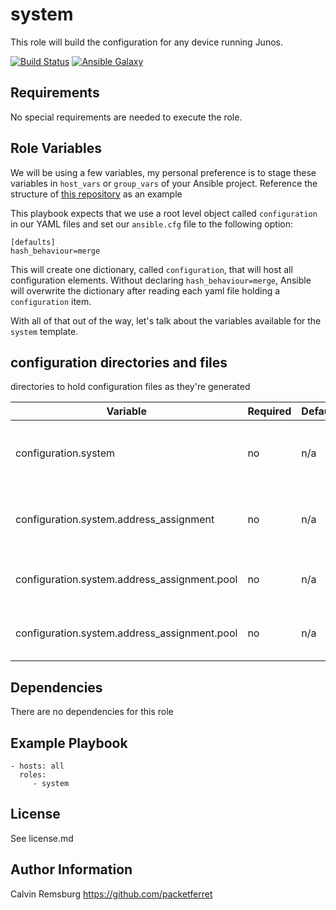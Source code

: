 system
=========

This role will build the configuration for any device running Junos.

[![Build Status](https://travis-ci.com/packetferret/juniper_build_config.svg?branch=master)](https://travis-ci.com/packetferret/juniper_build_config)
[![Ansible Galaxy](https://galaxy.ansible.com/packetferret/juniper_build_config)](https://galaxy.ansible.com/packetferret/juniper_build_config)


Requirements
------------

No special requirements are needed to execute the role.

Role Variables
--------------

We will be using a few variables, my personal preference is to stage these variables in `host_vars` or `group_vars` of your Ansible project. Reference the structure of [this repository](https://github.com/packetferret/Ansible-Campus-Fabric-Core-Distribution-CRB/tree/master/files/ansible) as an example

This playbook expects that we use a root level object called `configuration` in our YAML files and set our `ansible.cfg` file to the following option: 

```
[defaults]
hash_behaviour=merge
```

This will create one dictionary, called `configuration`, that will host all configuration elements. Without declaring `hash_behaviour=merge`, Ansible will overwrite the dictionary after reading each yaml file holding a `configuration` item.

With all of that out of the way, let's talk about the variables available for the `system` template.

## configuration directories and files

 directories to hold configuration files as they're generated

| Variable | Required | Default | Choices | Comments |
|---|---|---|---|---|
| configuration.system | no | n/a | n/a | dictionary that hosts all access-related items |
| configuration.system.address_assignment | no | n/a | n/a | dictionary that hosts all DHCP related items |
| configuration.system.address_assignment.pool | no | n/a | n/a | dictionary that hosts all DHCP pool items |
| configuration.system.address_assignment.pool | no | n/a | n/a | dictionary that hosts all DHCP pool items |

Dependencies
------------

There are no dependencies for this role

Example Playbook
----------------


    - hosts: all
      roles:
         - system

License
-------

See license.md

Author Information
------------------

Calvin Remsburg
https://github.com/packetferret
